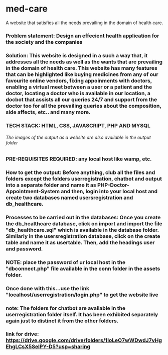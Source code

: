 # med-care
A website that satisfies all the needs prevailing in the domain of health care.
### Problem statement: Design an effecient health application for the society and the companies
### Solution: This website is designed in a such a way that, it addresses all the needs as well as the wants that are prevailing in the domain of health care. This website has many features that can be highlighted like buying medicines from any of our favourite online vendors, fixing appoinments with doctors, enabling a virtual meet between a user or a patient and the doctor, locating a doctor who is available in our location, a docbot that assists all our queries 24/7 and support from the doctor too for all the prevailing queries about the composition, side affects, etc.. and many more.
### TECH STACK: HTML, CSS, JAVASCRIPT, PHP AND MYSQL
###### The images of the output as a website are also available in the output folder
### PRE-REQUISITES REQUIRED: any local host like wamp, etc.
### How to get the output: Before anything, club all the files and folders except the folders userregistration, chatbot and output into a separate folder and name it as PHP-Doctor-Appointment-System and then, login into your local host and create two databases named usersregistration and db_healthcare.
### Processes to be carried out in the databases: Once you create the db_healthcare database, click on import and import the file "db_healthcare.sql" which is available in the database folder. Similarly in the usersregistration database, click on the create table and name it as usertable. Then, add the headings user and password.
### NOTE: place the password of ur local host in the "dbconnect.php" file available in the conn folder in the assets folder.
### Once done with this...use the link "localhost/userregistration/login.php" to get the website live
### note: The folders for chatbot are available in the userregistration folder itself. It has been exhibited separately again just to distinct it from the other folders.
### link for drive: https://drive.google.com/drive/folders/1IoLeO7wWDwdJ7vHgEhgLCsX5SeIPY-D5?usp=sharing


